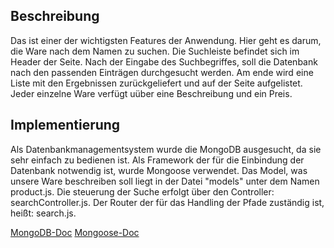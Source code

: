 ## Beschreibung
Das ist einer der wichtigsten Features der Anwendung. Hier geht es darum, die Ware nach dem Namen zu suchen. Die Suchleiste befindet sich im Header der Seite. Nach der Eingabe des Suchbegriffes, soll die Datenbank nach den passenden Einträgen durchgesucht werden. Am ende wird eine Liste mit den Ergebnissen zurückgeliefert und auf der Seite aufgelistet. Jeder einzelne Ware verfügt uüber eine Beschreibung und ein Preis.

## Implementierung
Als Datenbankmanagementsystem wurde die MongoDB ausgesucht, da sie sehr einfach zu bedienen ist. Als Framework der für die Einbindung der Datenbank notwendig ist, wurde Mongoose verwendet. Das Model, was unsere Ware beschreiben soll liegt in der Datei "models" unter dem Namen product.js. Die steuerung der Suche erfolgt über den Controller: searchController.js. Der Router der für das Handling der Pfade zuständig ist, heißt: search.js.

[MongoDB-Doc](https://docs.mongodb.com/)
[Mongoose-Doc](https://mongoosejs.com/docs/guide.html)
